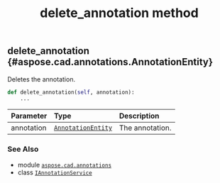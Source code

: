 ﻿---
title: delete_annotation method
second_title: Aspose.CAD for Python via .NET API References
description: 
type: docs
weight: 30
url: /python-net/aspose.cad.annotations/iannotationservice/delete_annotation/
is_root: false
---

## delete_annotation {#aspose.cad.annotations.AnnotationEntity}

Deletes the annotation.



```python
def delete_annotation(self, annotation):
    ...
```


| Parameter | Type | Description |
| :- | :- | :- |
| annotation | [`AnnotationEntity`](/cad/python-net/aspose.cad.annotations/annotationentity) | The annotation. |



### See Also
* module [`aspose.cad.annotations`](../../)
* class [`IAnnotationService`](/cad/python-net/aspose.cad.annotations/iannotationservice)
